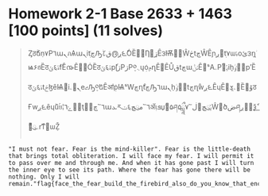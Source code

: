 # Homework 2-1 Base 2633 + 1463 [100 points] (11 solves)
> Ȥठۗճ݂n۷Р٦աܢภѦաܢiܲtچԠۖ८ق൫ږ౬ٗȮȄ٥ؗȠڗ̠݆ࡥȆ౩݇Ѭْ൤ٖŴڂtچŴȆɲږ๧ܲt۷ѡۂoئ౩݆ղؗѩ۶ฮȄठݶ६ۂfؖͥȆ൹Ȇ٥ؗȮȄठݶ६ۂpٗɭڗРڗР݆༠܆ųܲoݦղȆ൥ȆŮقtڇɯݖݨȆ൥ˢAۦРݶࡥۢi݂h̠ؗٶ཮ْpؗʹȄठݶ६ۂtݗɮȇѨْiۦ๥ܢeޖԠ݆༠ܶեȆॴܲpؗѨˢWچղْtچԠ٦աܢh̠ؗٶ཮ْtچղْwږ౬ȆɥȆ๯݆ࡩۦܮȄ཮ۇठҒwږ౬ȇɥۖũۢย¦٬ؖݻ٦ţུٕچ՟٦աܥརݖ६مུچ՟٦ॲٖɩܦџؖ౳۵ཤ۵ཹ۷՟ڶ๯ݵུچŴ׶ծضཤږ๧׶ѯٗ͟ۦུ׶ͯۗrٗͳ׶ѡ݆Ž

```text
"I must not fear. Fear is the mind-killer". Fear is the little-death that brings total obliteration. I will face my fear. I will permit it to pass over me and through me. And when it has gone past I will turn the inner eye to see its path. Where the fear has gone there will be nothing. Only I will remain."flag{face_the_fear_build_the_firebird_also_do_you_know_that_encoding_does_not_compress_data}
```